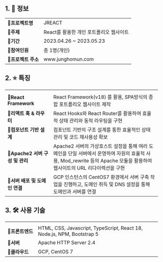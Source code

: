 ## 1. 📝 정보
<table style="width:100%">
  <tr>
    <td><b>🔹프로젝트명</b></td>
    <td>JREACT</td>
  </tr>
  <tr>
    <td><b>🔹주제</b></td>
    <td>React를 활용한 개인 포트폴리오 웹사이트</td>
  </tr>
  <tr>
    <td><b>🔹기간</b></td>
    <td>2023.04.26 ~ 2023.05.23</td>
  </tr>
  <tr>
    <td><b>🔹참여인원</b></td>
    <td>총 1명(개인)</td>
  </tr>
  <tr>
    <td><b>🔹프로젝트 주소</b></td>
    <td>www.junghomun.com</td>
  </tr>
</table>

## 2. ⭐ 특징
<table style="width:100%">
  <tr>
    <th style="width:30%"></th>
    <th style="width:70%"></th>
  </tr>
  <tr>
    <td><b>🔹React Framework</b></td>
    <td>React Framework(v18) 를 활용, SPA방식의 종합 포트폴리오 웹사이트 제작</td>
  </tr>
  <tr>
    <td><b>🔹리액트 훅 & 라우터</b></td>
    <td>React Hooks와 React Router를 활용하여 효율적 상태 관리와 동적 라우팅을 구현</td>
  </tr>
  <tr>
    <td><b>🔹컴포넌트 기반 설계</b></td>
    <td>컴포넌트 기반의 구조 설계를 통한 효율적인 상태 관리 및 코드 재사용성 확보</td>
  </tr>
  <tr>
    <td><b>🔹Apache2 서버 구성 및 관리</b></td>
    <td>Apache2 서버의 가상호스트 설정을 통해 여러 도메인을 단일 서버에서 운영하여 자원의 효율적 사용, Mod_rewrite 등의 Apache 모듈을 활용하여 웹사이트의 URL 리다이렉션을 구현</td>
  </tr>
  <tr>
    <td><b>🔹서버 배포 및 도메인 연결</b></td>
    <td>GCP 인스턴스의 CentOS7 환경에서 서버 구축 작업을 진행하고, 도메인 취득 및 DNS 설정을 통해 도메인과 서버를 연결</td>
  </tr>
</table>

## 3. 🛠️ 사용 기술
<table style="width:100%">
  <tr>
    <th style="width:20%"></th>
    <th style="width:80%"></th>
  </tr>
  <tr>
    <td><b>🔹프론트엔드</b></td>
    <td>HTML, CSS, Javascript, TypeScript, React 18, Node.js, NPM, Bootstrap 5</td>
  </tr>
  <tr>
    <td><b>🔹서버</b></td>
    <td>Apache HTTP Server 2.4</td>
  </tr>
  <tr>
    <td><b>🔹클라우드</b></td>
    <td>GCP, CentOS 7</td>
  </tr>
</table>